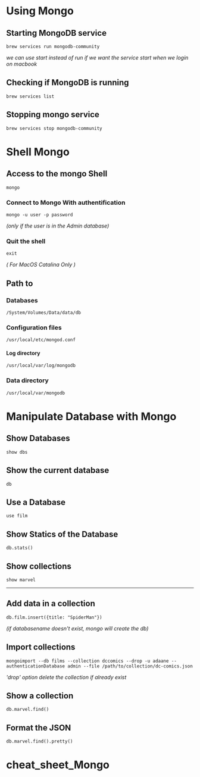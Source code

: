 # Using Mongo

## Starting MongoDB service

`brew services run mongodb-community`

_we can use start instead of run if we want the service start when we login on macbook_

## Checking if MongoDB is running

`brew services list`


## Stopping mongo service

`brew services stop mongodb-community`

# Shell Mongo

## Access to the mongo Shell

`mongo`

### Connect to Mongo With authentification

`mongo -u user -p password`

_(only if the user is in the Admin database)_

### Quit the shell

`exit`

_( For MacOS Catalina Only )_
## Path to

### Databases

`/System/Volumes/Data/data/db`

### Configuration files

`/usr/local/etc/mongod.conf`

#### Log directory

`/usr/local/var/log/mongodb`

### Data directory

`/usr/local/var/mongodb`


# Manipulate Database with Mongo

## Show Databases

`show dbs`

## Show the current database

`db`

## Use a Database

`use film`

## Show Statics of the Database

`db.stats()`


## Show collections

`show marvel`

---



## Add data in a collection

`db.film.insert({title: "SpiderMan"})`

_(if databasename doesn't exist, mongo will create the db)_

## Import collections

`mongoimport --db films --collection dccomics --drop -u adaane --authenticationDatabase admin --file /path/to/collection/dc-comics.json`

_'drop' option delete the collection if already exist_

## Show a collection

`db.marvel.find()`

## Format the JSON

`db.marvel.find().pretty()`
# cheat_sheet_Mongo
